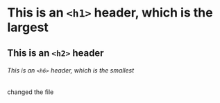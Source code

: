 # This is an `<h1>` header, which is the largest

## This is an `<h2>` header

###### This is an `<h6>` header, which is the smallest











changed the file 

